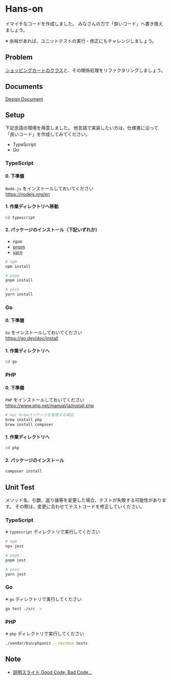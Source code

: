 # Hans-on

イマイチなコードを作成しました。
みなさんの力で「良いコード」へ書き換えましょう。

※ 余裕があれば、ユニットテストの実行・修正にもチャレンジしましょう。

## Problem

[ショッピングカートのクラス](src/shoppingCart.spec.ts)と、その関係処理をリファクタリングしましょう。


## Documents

[Design Document](docs/design-document.md)

## Setup

下記言語の環境を用意しました。
他言語で実装したい方は、仕様書に沿って「良いコード」を作成してみてください。

- TypeScript
- Go

### TypeScript

#### 0. 下準備  
`Node.js` をインストールしておいてください  
https://nodejs.org/en

#### 1. 作業ディレクトリへ移動
```bash
cd typescript
```

#### 2. パッケージのインストール（下記いずれか）

- npm
- [pnpm](https://pnpm.io/installation)
- [yarn](https://classic.yarnpkg.com/lang/en/docs/install/)

```bash
# npm
npm install

# pnpm
pnpm install

# yarn
yarn install
```

### Go

#### 0. 下準備  
`Go` をインストールしておいてください  
https://go.dev/doc/install

#### 1. 作業ディレクトリへ
```bash
cd go
```

### PHP

#### 0. 下準備  
`PHP` をインストールしておいてください  
https://www.php.net/manual/ja/install.php

```bash
# mac brewパッケージを使用する場合
brew install php
brew install composer
```

#### 1. 作業ディレクトリへ
```bash
cd php
```

#### 2. パッケージのインストール

```bash
composer install
```

## Unit Test

メソッド名、引数、返り値等を変更した場合、テストが失敗する可能性があります。
その際は、変更に合わせてテストコードを修正していください。

### TypeScript

※ `typescript` ディレクトリで実行してください

```bash
# npm
npx jest

# pnpm
pnpm jest

# yarn
yarn jest
```

### Go

※ `go` ディレクトリで実行してください

```bash
go test ./src -v
```

### PHP

※ `php` ディレクトリで実行してください

```bash
./vendor/bin/phpunit --testdox tests
```

## Note

- [説明スライド Good Code, Bad Code...](https://docs.google.com/presentation/d/1v-eZWwXChFjBmbYOXALoMWh9gasn53Pd9-gr0lWzCUE)
